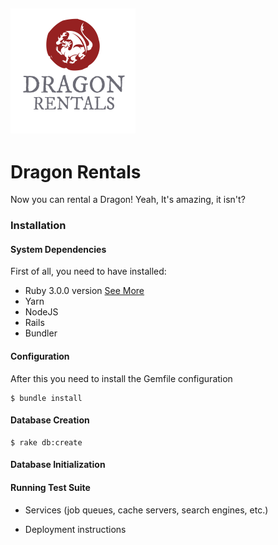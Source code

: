 ![](/public/readme_imgs/dragonrentals_logo.png)
---
# **Dragon Rentals** 
Now you can rental a Dragon! Yeah, It's amazing, it isn't? 
### Installation
#### System Dependencies 
First of all, you need to have installed: 
- Ruby 3.0.0 version [See More](https://www.ruby-lang.org/en/documentation/installation/)
- Yarn
- NodeJS
- Rails 
- Bundler

#### Configuration
After this you need to install the Gemfile configuration 
```
$ bundle install

```
#### Database Creation 
```
$ rake db:create
```
#### Database Initialization 

#### Running Test Suite

* Services (job queues, cache servers, search engines, etc.)

* Deployment instructions